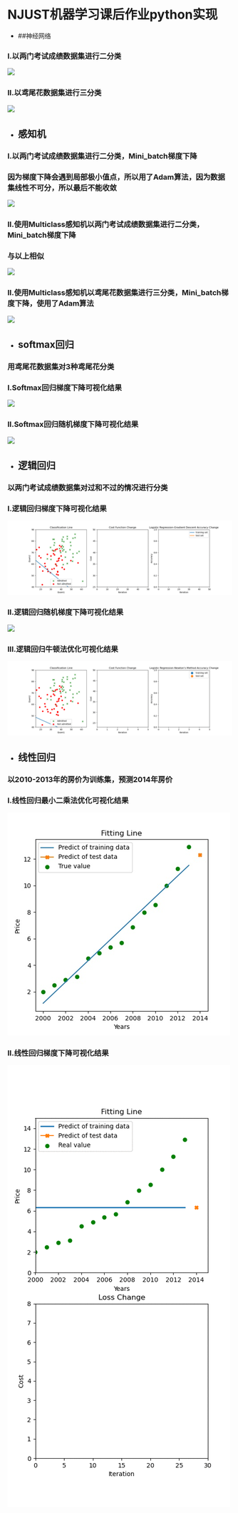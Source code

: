 # NJUST机器学习课后作业python实现
- ##神经网络
### I.以两门考试成绩数据集进行二分类
![](./res/ThreeLayers_NeuralNetwork_Exam.gif)
### II.以鸢尾花数据集进行三分类
![](./res/ThreeLayers_NeuralNetwork_Iris.gif)
- ## 感知机
### I.以两门考试成绩数据集进行二分类，Mini_batch梯度下降
### 因为梯度下降会遇到局部极小值点，所以用了Adam算法，因为数据集线性不可分，所以最后不能收敛
![](./res/Perceptron_Mini_batch_Adam.gif)
### II.使用Multiclass感知机以两门考试成绩数据集进行二分类，Mini_batch梯度下降
### 与以上相似
![](./res/Perceptron_Multi_Class_Mini_batch_Adam.gif)
### II.使用Multiclass感知机以鸢尾花数据集进行三分类，Mini_batch梯度下降，使用了Adam算法
![](./res/Perceptron_3Classes_Mini_batch_Adam.gif)
- ## softmax回归
### 用鸢尾花数据集对3种鸢尾花分类
### I.Softmax回归梯度下降可视化结果
![](./res/SoftmaxRegression_GD.gif)
### II.Softmax回归随机梯度下降可视化结果
![](./res/SoftmaxRegression_SGD.gif)
- ## 逻辑回归
### 以两门考试成绩数据集对过和不过的情况进行分类
###  I.逻辑回归梯度下降可视化结果
![](./res/LogisticRegression_GD.gif)
### II.逻辑回归随机梯度下降可视化结果
![](./res/LogisticRegression_SGD.gif)
### III.逻辑回归牛顿法优化可视化结果
![](./res/LogisticRegression_NM.gif)
- ## 线性回归
### 以2010-2013年的房价为训练集，预测2014年房价
### I.线性回归最小二乘法优化可视化结果
![](./res/LinearRegression_close_form_Fitting_Line.jpg)
### II.线性回归梯度下降可视化结果
![](./res/Linear_Regression_GradientDescend.gif)
